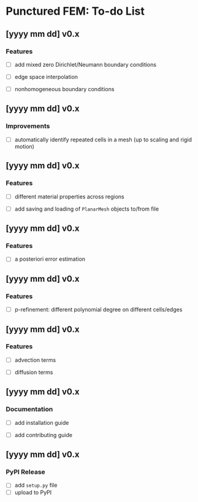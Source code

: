 # Punctured FEM: To-do List


## [yyyy mm dd] v0.x
### Features
- [ ] add mixed zero Dirichlet/Neumann boundary conditions
- [ ] edge space interpolation
- [ ] nonhomogeneous boundary conditions


## [yyyy mm dd] v0.x
### Improvements
- [ ] automatically identify repeated cells in a mesh (up to scaling and rigid motion)


## [yyyy mm dd] v0.x
### Features
- [ ] different material properties across regions
- [ ] add saving and loading of `PlanarMesh` objects to/from file


## [yyyy mm dd] v0.x
### Features
- [ ] a posteriori error estimation


## [yyyy mm dd] v0.x
### Features
- [ ] p-refinement: different polynomial degree on different cells/edges


## [yyyy mm dd] v0.x
### Features
- [ ] advection terms
- [ ] diffusion terms


## [yyyy mm dd] v0.x
### Documentation
- [ ] add installation guide
- [ ] add contributing guide


## [yyyy mm dd] v0.x
### PyPI Release
- [ ] add `setup.py` file
- [ ] upload to PyPI